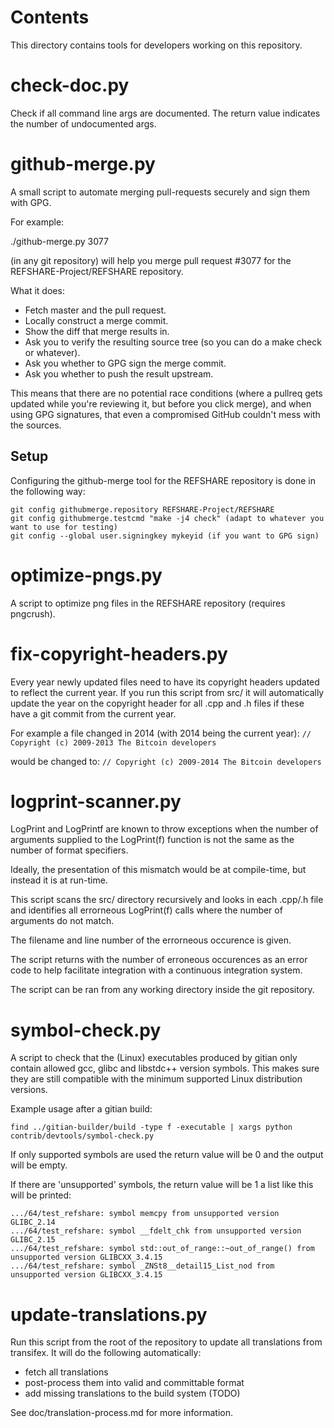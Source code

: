 Contents
===========
This directory contains tools for developers working on this repository.

check-doc.py
============

Check if all command line args are documented. The return value indicates the
number of undocumented args.

github-merge.py
===============

A small script to automate merging pull-requests securely and sign them with GPG.

For example:

  ./github-merge.py 3077

(in any git repository) will help you merge pull request #3077 for the
REFSHARE-Project/REFSHARE repository.

What it does:
* Fetch master and the pull request.
* Locally construct a merge commit.
* Show the diff that merge results in.
* Ask you to verify the resulting source tree (so you can do a make
check or whatever).
* Ask you whether to GPG sign the merge commit.
* Ask you whether to push the result upstream.

This means that there are no potential race conditions (where a
pullreq gets updated while you're reviewing it, but before you click
merge), and when using GPG signatures, that even a compromised GitHub
couldn't mess with the sources.

Setup
---------
Configuring the github-merge tool for the REFSHARE repository is done in the following way:

    git config githubmerge.repository REFSHARE-Project/REFSHARE
    git config githubmerge.testcmd "make -j4 check" (adapt to whatever you want to use for testing)
    git config --global user.signingkey mykeyid (if you want to GPG sign)

optimize-pngs.py
================

A script to optimize png files in the REFSHARE
repository (requires pngcrush).

fix-copyright-headers.py
===========================

Every year newly updated files need to have its copyright headers updated to reflect the current year.
If you run this script from src/ it will automatically update the year on the copyright header for all
.cpp and .h files if these have a git commit from the current year.

For example a file changed in 2014 (with 2014 being the current year):
```// Copyright (c) 2009-2013 The Bitcoin developers```

would be changed to:
```// Copyright (c) 2009-2014 The Bitcoin developers```

logprint-scanner.py
===================
LogPrint and LogPrintf are known to throw exceptions when the number of arguments supplied to the
LogPrint(f) function is not the same as the number of format specifiers.

Ideally, the presentation of this mismatch would be at compile-time, but instead it is at run-time.

This script scans the src/ directory recursively and looks in each .cpp/.h file and identifies all
errorneous LogPrint(f) calls where the number of arguments do not match.

The filename and line number of the errorneous occurence is given.

The script returns with the number of erroneous occurences as an error code to help facilitate
integration with a continuous integration system.

The script can be ran from any working directory inside the git repository.

symbol-check.py
===============

A script to check that the (Linux) executables produced by gitian only contain
allowed gcc, glibc and libstdc++ version symbols. This makes sure they are
still compatible with the minimum supported Linux distribution versions.

Example usage after a gitian build:

    find ../gitian-builder/build -type f -executable | xargs python contrib/devtools/symbol-check.py

If only supported symbols are used the return value will be 0 and the output will be empty.

If there are 'unsupported' symbols, the return value will be 1 a list like this will be printed:

    .../64/test_refshare: symbol memcpy from unsupported version GLIBC_2.14
    .../64/test_refshare: symbol __fdelt_chk from unsupported version GLIBC_2.15
    .../64/test_refshare: symbol std::out_of_range::~out_of_range() from unsupported version GLIBCXX_3.4.15
    .../64/test_refshare: symbol _ZNSt8__detail15_List_nod from unsupported version GLIBCXX_3.4.15

update-translations.py
======================

Run this script from the root of the repository to update all translations from transifex.
It will do the following automatically:

- fetch all translations
- post-process them into valid and committable format
- add missing translations to the build system (TODO)

See doc/translation-process.md for more information.
